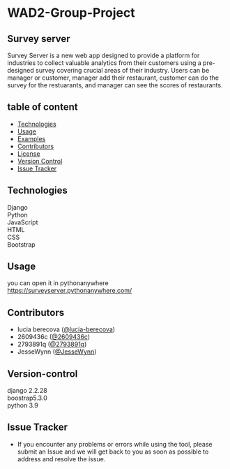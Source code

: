 # WAD2-Group-Project

## Survey server<br>
Survey Server is a new web app designed to provide a platform for industries to collect valuable analytics from their customers using a pre-designed survey covering crucial areas of their industry. Users can be manager or customer, manager add their restaurant, customer can do the survey for the restuarants, and manager can see the scores of restaurants.

## table of content
- [Technologies](#installation)
- [Usage](#usage)
- [Examples](#examples)
- [Contributors](#contributors)
- [License](#license)
- [Version Control](#version-control)
- [Issue Tracker](#issue-tracker)

## Technologies<br>
Django<br>
Python<br>
JavaScript<br>
HTML<br>
CSS<br>
Bootstrap<br>

## Usage<br>
you can open it in pythonanywhere https://surveyserver.pythonanywhere.com/

## Contributors<br>
- lucia berecova ([@lucia-berecova](https://github.com/lucia-berecova))
- 2609436c ([@2609436c](https://github.com/2609436c))
- 2793891q ([@2793891q](https://github.com/2793891q))
- JesseWynn ([@JesseWynn](https://github.com/JesseWynn))

## Version-control
django 2.2.28<br>
boostrap5.3.0<br>
python 3.9<br>

## Issue Tracker<br>
- If you encounter any problems or errors while using the tool, please submit an Issue and we will get back to you as soon as possible to address and resolve the issue.



